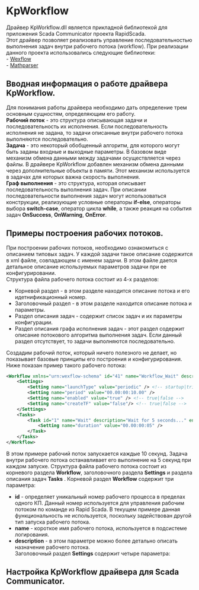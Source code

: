﻿KpWorkflow
=============================

Драйвер KpWorkflow.dll является прикладной библиотекой для приложения Scada Communicator проекта RapidScada.  
Этот драйвер позволяет реализовать управление последовательностью выполнения задач внутри рабочего потока (workflow). При реализации данного проекта использовались следующие библиотеки:  
	- [Wexflow ](https://github.com/aelassas/Wexflow/)  
	- [Mathparser](https://github.com/mariuszgromada/MathParser.org-mXparser)  
	
Вводная информация о работе драйвера KpWorkflow.
--------------------------------------------------------------------------------

Для понимания работы драйвера необходимо дать определение трем основным сущностям, определяющим его работу.  
**Рабочий поток** - это структура описывающая задачи и последовательность их исполнения. Если последовательность исполнения не задана, то задачи описанные внутри рабочего потока выполняются последовательно.  
**Задача** - это некоторый обобщенный алгоритм, для которого могут быть заданы входные и выходные параметры. В базовом виде механизм обмена данными между задачами осуществляется через файлы. В драйвере KpWorkflow добавлен механизм обмена данными через дополнительные объекты в памяти. Этот механизм используется в задачах для которых важна скорость выполнения.  
**Граф выполнения** - это структура, которая описывает последовательность выполнения задач. При описании последовательности выполнения задач могут использоваться конструкции, реализующие условные операторы **if-else**, операторы выбора **switch-case**, оператор цикла **while**, а также реакция на события задач **OnSuccess**, **OnWarning**, **OnError**.  

Примеры построения рабочих потоков.
---------------------------------------------------

При построении рабочих потоков, необходимо ознакомиться с описанием типовых задач. У каждой задачи такое описание содержится в xml файле, совпадающем с именем задачи. В этом файле дается детальное описание используемых параметров задачи при ее конфигурировании.  
Структура файла рабочего потока состоит из 4-х разделов:  
- Корневой раздел - в этом разделе находится описание потока и его идетнификационный номер.
- Заголовочный раздел - в этом разделе находится описание потока и параметры.  
- Раздел описания задач - содержит список задач и их параметры конфигурации.  
- Раздел описания графа исполнения задач - этот раздел содержит описание потокового алгоритма выполнения задач. Если данный раздел отсутствует, то задачи выполняются последовательно.  

Создадим рабочий поток, который ничего полезного не делает, но показывает базовые принципы его построения и конфигурирования.  
Ниже показан пример такого рабочего потока:  

```xml
<Workflow xmlns="urn:wexflow-schema" id="41" name="Workflow_Wait" description="Workflow_Wait">
	<Settings>
		<Setting name="launchType" value="periodic" /> <!-- startup|trigger|periodic -->
		<Setting name="period" value="00.00:00:10.00" />
		<Setting name="enabled" value="true" /> <!-- true|false -->
		<Setting name="createTF" value="false"/> <!-- true|false -->
	</Settings>
	<Tasks>
		<Task id="1" name="Wait" description="Wait for 5 seconds..." enabled="true">
			<Setting name="duration" value="00.00:00:05" />
		</Task>
	</Tasks>
</Workflow>
```
В этом примере рабочий поток запускается каждые 10 секунд. Задача внутри рабочего потока останавливает его выполнение на 5 секунд при каждом запуске.
Структура файла рабочего потока состоит из корневого раздела **Workflow**, заголовочного раздела **Settings** и раздела описания задач **Tasks** .
Корневой раздел **Workflow** содержит три параметра:  
- **id** - определяет уникальный номер рабочего процесса в пределах одного КП. Данный номер используется для управления рабочим потоком по команде из Rapid Scada. В текущем примере данная функциональность не используется, поскольку задействован другой тип запуска рабочего потока.  
- **name** - короткое имя рабочего потока, используется в подсистеме логирования.  
- **description** - в этом параметре можно более детально описать назначение рабочего потока.  
Заголовочный раздел **Settings** содержит четыре параметра:



Настройка KpWorkflow драйвера для Scada Communicator.
------------------------------------------------------------------------






